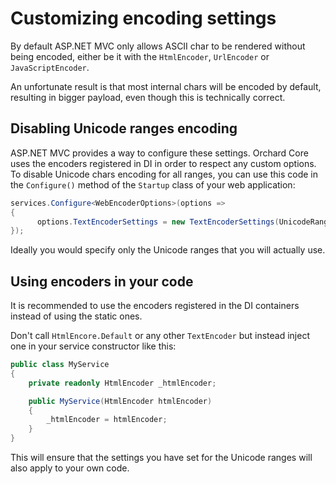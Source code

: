 # Customizing encoding settings

By default ASP.NET MVC only allows ASCII char to be rendered without being encoded, either be it with the `HtmlEncoder`, `UrlEncoder` or `JavaScriptEncoder`.

An unfortunate result is that most internal chars will be encoded by default, resulting in bigger payload, even though this is technically correct.

## Disabling Unicode ranges encoding

ASP.NET MVC provides a way to configure these settings. Orchard Core uses the encoders registered in DI in order to respect any custom options. To disable Unicode chars encoding for all ranges, you can use this code in the `Configure()` method of the `Startup` class of your web application:

```c#
services.Configure<WebEncoderOptions>(options => 
{
      options.TextEncoderSettings = new TextEncoderSettings(UnicodeRanges.All);
});
```

Ideally you would specify only the Unicode ranges that you will actually use.

## Using encoders in your code

It is recommended to use the encoders registered in the DI containers instead of using the static ones.

Don't call `HtmlEncore.Default` or any other `TextEncoder` but instead inject one in your service constructor like this:

```c#
public class MyService
{
    private readonly HtmlEncoder _htmlEncoder;

    public MyService(HtmlEncoder htmlEncoder)
    {
        _htmlEncoder = htmlEncoder;
    }
}
```

This will ensure that the settings you have set for the Unicode ranges will also apply to your own code.